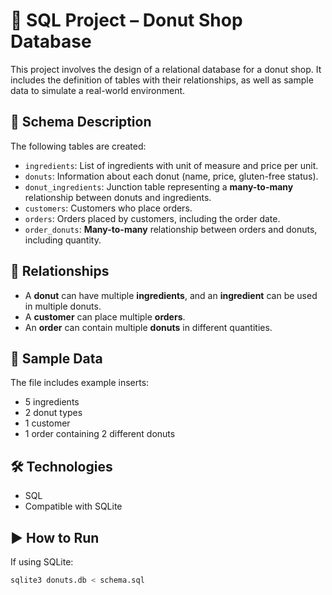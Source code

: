 # 🍩 SQL Project – Donut Shop Database

This project involves the design of a relational database for a donut shop. It includes the definition of tables with their relationships, as well as sample data to simulate a real-world environment.

## 📄 Schema Description

The following tables are created:

- `ingredients`: List of ingredients with unit of measure and price per unit.
- `donuts`: Information about each donut (name, price, gluten-free status).
- `donut_ingredients`: Junction table representing a **many-to-many** relationship between donuts and ingredients.
- `customers`: Customers who place orders.
- `orders`: Orders placed by customers, including the order date.
- `order_donuts`: **Many-to-many** relationship between orders and donuts, including quantity.

## 🔗 Relationships

- A **donut** can have multiple **ingredients**, and an **ingredient** can be used in multiple donuts.
- A **customer** can place multiple **orders**.
- An **order** can contain multiple **donuts** in different quantities.

## 🧪 Sample Data

The file includes example inserts:
- 5 ingredients
- 2 donut types
- 1 customer
- 1 order containing 2 different donuts

## 🛠️ Technologies

- SQL
- Compatible with SQLite

## ▶️ How to Run

If using SQLite:

```bash
sqlite3 donuts.db < schema.sql
